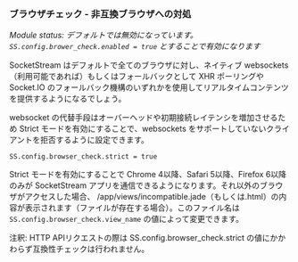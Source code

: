### ブラウザチェック - 非互換ブラウザへの対処

_Module status: デフォルトでは無効になっています。`SS.config.brower_check.enabled = true` とすることで有効になります_

SocketStream はデフォルトで全てのブラウザに対し、ネイティブ websockets （利用可能であれば）もしくはフォールバックとして XHR ポーリングや Socket.IO のフォールバック機構のいずれかを使用してリアルタイムコンテンツを提供するようになるでしょう。

websocket の代替手段はオーバーヘッドや初期接続レイテンシを増加させるため Strict モードを有効にすることで、websockets をサポートしていないクライアントを拒否するように設定できます。

``` coffee-script
SS.config.browser_check.strict = true
```
    
Strict モードを有効にすることで Chrome 4以降、Safari 5以降、Firefox 6以降のみが SocketStream アプリを通信できるようになります。それ以外のブラウザがアクセスした場合、 /app/views/incompatible.jade（もしくは.html）の内容が表示されます（ファイルが存在する場合）。このファイル名は `SS.config.browser_check.view_name` の値によって変更できます。

注釈: HTTP APIリクエストの際は SS.config.browser_check.strict の値にかかわらず互換性チェックは行われません。
